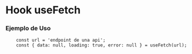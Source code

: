 # Hook useFetch

### Ejemplo de Uso
```
	const url = 'endpoint de una api';
	const { data: null, loading: true, error: null } = useFetch(url);
```